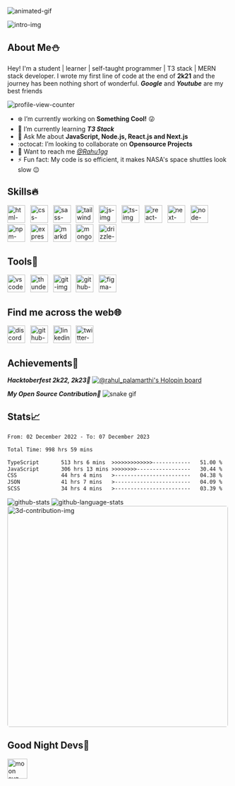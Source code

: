 <!-- Intro section -->

![animated-gif](https://github.com/rahu1gg/rahu1gg/blob/main/assets/coding-animation.gif)

![intro-img](https://github.com/rahu1gg/rahu1gg/blob/main/assets/header.png)


## About Me⛄
Hey! I'm a student | learner | self-taught programmer | T3 stack | MERN stack developer. I wrote my first line of code at the end of **2k21** and the journey has been nothing short of wonderful. _**Google**_ and _**Youtube**_ are my best friends <br>

<!-- <span>![discord-active-status](https://dcbadge.vercel.app/api/shield/733645557989376011)</span>&nbsp;&nbsp; -->
<span>![profile-view-counter](https://komarev.com/ghpvc/?username=rahu1gg&style=for-the-badge&color=blueviolet)</span>

-   ❄️ I’m currently working on **Something Cool!** 😜
-   🌱 I’m currently learning _**T3 Stack**_
-   👻 Ask Me about **JavaScript, Node.js, React.js and Next.js**
-   :octocat: I’m looking to collaborate on **Opensource Projects**
-   📮 Want to reach me _[@Rahu1gg](#find-me-across-the-web)_
-   ⚡ Fun fact: My code is so efficient, it makes NASA's space shuttles look slow 😉


<!-- language section -->
## Skills🔥
<span><img height="40" src="https://github.com/rahu1gg/rahu1gg/blob/main/assets/languages/html.svg" alt="html-img"/></span>&nbsp;&nbsp;
<span><img height="40" src="https://github.com/rahu1gg/rahu1gg/blob/main/assets/languages/css.svg" alt="css-img"/></span>&nbsp;&nbsp;
<span><img height="40" src="https://github.com/rahu1gg/rahu1gg/blob/main/assets/languages/sass.svg" alt="sass-img"/></span>&nbsp;&nbsp;
<span><img height="40" src="https://github.com/rahu1gg/rahu1gg/blob/main/assets/languages/tailwind.svg" alt="tailwind-img"/></span>&nbsp;&nbsp;
<span><img height="40" src="https://github.com/rahu1gg/rahu1gg/blob/main/assets/languages/js.svg" alt="js-img"/></span>&nbsp;&nbsp;
<span><img height="40" src="https://github.com/rahu1gg/rahu1gg/blob/main/assets/languages/ts.svg" alt="ts-img"/></span>&nbsp;&nbsp;
<span><img height="40" src="https://github.com/rahu1gg/rahu1gg/blob/main/assets/languages/react.svg" alt="react-img"/></span>&nbsp;&nbsp;
<span><img height="40" src="https://github.com/rahu1gg/rahu1gg/blob/main/assets/languages/next.svg" alt="next-img"/></span>&nbsp;&nbsp;
<span><img height="40" src="https://github.com/rahu1gg/rahu1gg/blob/main/assets/languages/node.svg" alt="node-img"/></span>&nbsp;&nbsp;
<span><img height="40" src="https://github.com/rahu1gg/rahu1gg/blob/main/assets/languages/npm.svg" alt="npm-img"/></span>&nbsp;&nbsp;
<span><img height="40" src="https://github.com/rahu1gg/rahu1gg/blob/main/assets/languages/express.svg" alt="express-img"/></span>&nbsp;&nbsp;
<span><img height="40" src="https://github.com/rahu1gg/rahu1gg/blob/main/assets/languages/markdown.svg" alt="markdown-img"/></span>&nbsp;&nbsp;
<span><img height="40" src="https://github.com/rahu1gg/rahu1gg/blob/main/assets/languages/mongodb.svg" alt="mongodb-img"/></span>&nbsp;&nbsp;
<span><img height="40" src="https://github.com/rahu1gg/rahu1gg/blob/main/assets/languages/drizzle.svg" alt="drizzle-img"/></span>&nbsp;&nbsp;

<!-- <span><img src="https://img.shields.io/badge/HTML5-ff5722.svg?style=for-the-badge&logo=HTML5&logoColor=white" alt="html-badge"/></span>&nbsp;&nbsp;
<span><img src="https://img.shields.io/badge/CSS3-004ce8.svg?style=for-the-badge&logo=CSS3&logoColor=white" alt="css-badge"/></span>&nbsp;&nbsp;
<span><img src="https://img.shields.io/badge/Sass-CC6799.svg?style=for-the-badge&logo=Sass&logoColor=white" alt="sass-badge"/></span>&nbsp;&nbsp;
<span><img src="https://img.shields.io/badge/JavaScript-ffdf00.svg?style=for-the-badge&logo=JavaScript&logoColor=black" alt="js-badge"/></span>&nbsp;&nbsp;
<span><img src="https://img.shields.io/badge/React-61DAFB.svg?style=for-the-badge&logo=React&logoColor=black" alt="react-badge"/></span>&nbsp;&nbsp;
<span><img src="https://img.shields.io/badge/React%20Router-ec4545.svg?style=for-the-badge&logo=React-Router&logoColor=white" alt="react-router-badge"/></span>&nbsp;&nbsp;
<span><img src="https://img.shields.io/badge/Node.js-339933.svg?style=for-the-badge&logo=nodedotjs&logoColor=white" alt="node-badge"/></span>&nbsp;&nbsp;
<span><img src="https://img.shields.io/badge/Nodemon-76D04B.svg?style=for-the-badge&logo=Nodemon&logoColor=white" alt="nodemon-badge"/></span>&nbsp;&nbsp;
<span><img src="https://img.shields.io/badge/Express-000000.svg?style=for-the-badge&logo=Express&logoColor=white" alt="express-badge"/></span>&nbsp;&nbsp;
<span><img src="https://img.shields.io/badge/MongoDB-10aa50.svg?style=for-the-badge&logo=MongoDB&logoColor=white" alt="mongodb-badge"/></span>&nbsp;&nbsp;
<span><img src="https://img.shields.io/badge/npm-c33435.svg?style=for-the-badge&logo=npm&logoColor=white" alt="npm-badge"/></span>&nbsp;&nbsp;
<span><img src="https://img.shields.io/badge/Markdown-000000.svg?style=for-the-badge&logo=Markdown&logoColor=white" alt="markdown-badge"/></span>&nbsp;&nbsp;
<span><img src="https://img.shields.io/badge/JSON-000000.svg?style=for-the-badge&logo=JSON&logoColor=white" alt="json-badge"/></span>&nbsp;&nbsp;
<span><img src="https://img.shields.io/badge/JSON%20Web%20Tokens-000000.svg?style=for-the-badge&logo=JSON-Web-Tokens&logoColor=white" alt="jsonwebtoken-badge"/></span>&nbsp;&nbsp;
<span><img src="https://img.shields.io/badge/Axios-5A29E4.svg?style=for-the-badge&logo=Axios&logoColor=white" alt="axios-badge" /></span>&nbsp;&nbsp;
<span><img src="https://img.shields.io/badge/.ENV-ECD53F.svg?style=for-the-badge&logo=dotenv&logoColor=black" alt="dotenv-badge"/></span>&nbsp;&nbsp; -->

<!-- tools section -->
## Tools🧰
<span><img height="40" src="https://github.com/rahu1gg/rahu1gg/blob/main/assets/tools/vscode.svg" alt="vscode-img"/></span>&nbsp;&nbsp;
<span><img height="40" src="https://github.com/rahu1gg/rahu1gg/blob/main/assets/tools/thunderclient.svg" alt="thunderclient-img"/></span>&nbsp;&nbsp;
<span><img height="40" src="https://github.com/rahu1gg/rahu1gg/blob/main/assets/tools/git.svg" alt="git-img"/></span>&nbsp;&nbsp;
<span><img height="40" src="https://github.com/rahu1gg/rahu1gg/blob/main/assets/tools/github.svg" alt="github-img"/></span>&nbsp;&nbsp;
<span><img height="40" src="https://github.com/rahu1gg/rahu1gg/blob/main/assets/tools/figma.svg" alt="figma-img"/></span>&nbsp;&nbsp;

<!-- social section -->
## Find me across the web🌐
[<img height="40" src="https://github.com/rahu1gg/rahu1gg/blob/main/assets/social/discord.svg" alt="discord-img"/>](https://discord.com/users/733645557989376011 "discord")&nbsp;&nbsp;
[<img height="40" src="https://github.com/rahu1gg/rahu1gg/blob/main/assets/social/github.svg" alt="github-img"/>](https://github.com/rahu1gg "github")&nbsp;&nbsp;
[<img height="40" src="https://github.com/rahu1gg/rahu1gg/blob/main/assets/social/linkedin.svg" alt="linkedin-img"/>](https://www.linkedin.com/in/rahul-palamarthi/ "linkedin")&nbsp;&nbsp;
[<img height="40" src="https://github.com/rahu1gg/rahu1gg/blob/main/assets/social/twitter.svg" alt="twitter-img"/>](https://twitter.com/rahul__48 "twitter")&nbsp;&nbsp;

<!-- achievements section -->
## Achievements📍

_**Hacktoberfest 2k22, 2k23🎉**_
[![@rahul_palamarthi's Holopin board](https://holopin.me/rahul_palamarthi)](https://holopin.io/@rahul_palamarthi)

_**My Open Source Contribution**🐍_
![snake gif](https://github.com/rahu1gg/rahu1gg/blob/output/github-snake-dark.svg)

<!-- stats section-->
## Stats📈

<!--START_SECTION:waka-->

```txt
From: 02 December 2022 - To: 07 December 2023

Total Time: 998 hrs 59 mins

TypeScript       513 hrs 6 mins  >>>>>>>>>>>>>------------   51.00 %
JavaScript       306 hrs 13 mins >>>>>>>>-----------------   30.44 %
CSS              44 hrs 4 mins   >------------------------   04.38 %
JSON             41 hrs 7 mins   >------------------------   04.09 %
SCSS             34 hrs 4 mins   >------------------------   03.39 %
```

<!--END_SECTION:waka-->

<img src="https://github-readme-stats.vercel.app/api?username=rahu1gg&show_icons=true&theme=transparent&border_color=161b22&bg_color=161b22&title_color=5555ff&icon_color=be90f2&text_color=aaffff&card_width=500" alt="github-stats"/>

<img src="https://github-readme-stats.vercel.app/api/top-langs/?username=rahu1gg&layout=compact&theme=transparent&border_color=161b22&bg_color=161b22&title_color=5555ff&text_color=aaffff&card_width=450" alt="github-language-stats" />

<img width="500" style="border-radius: 5px;" src="https://github.com/rahu1gg/rahu1gg/blob/main/profile-3d-contrib/profile-night-rainbow.svg" alt="3d-contribution-img" />

<!-- bottom section -->
<!-- ## Stop digging, you've hit the bottom⛏ -->
<!-- <img src="https://github.com/rahu1gg/rahu1gg/blob/main/assets/dino.gif" alt="dino-gif" /> -->


<!-- Moon section -->
## Good Night Devs🥱
<img height="45" src="https://moon-svg.minung.dev/moon.svg?theme=ray&rotate=340" alt="moon svg logo"/>
